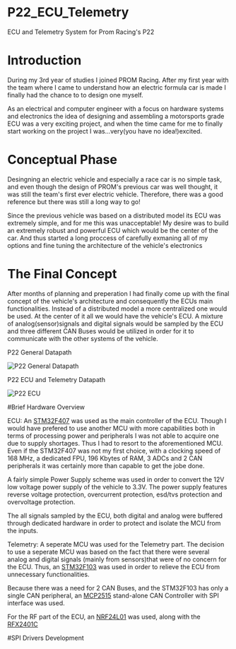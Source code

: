# P22_ECU_Telemetry
ECU and Telemetry System for Prom Racing's P22

# Introduction
During my 3rd year of studies I joined PROM Racing. After my first year with the team where I came to understand how an electric formula car is made I finally had the chance to to design one myself. 

As an electrical and computer engineer with a focus on hardware systems and electronics the idea of designing and assembling a motorsports grade ECU was a very exciting project, and when the time came for me to finally start working on the project I was...very(you have no idea!)excited. 

# Conceptual Phase

Desingning an electric vehicle and especially a race car is no simple task, and even though the design of PROM's previous car was well thought, it was still the team's first ever electric vehicle. Therefore, there was a good reference but there was still a long way to go!

Since the previous vehicle was based on a distributed model its ECU was extremely simple, and for me this was unacceptable!
My desire was to build an extremely robust and powerful ECU which would be the center of the car. 
And thus started a long proccess of carefully exmaning all of my options and fine tuning the architecture of the vehicle's electronics

# The Final Concept

After months of planning and preperation I had finally come up with the final concept of the vehicle's architecture and consequently the ECUs main functionalities.
Instead of a distributed model a more centralized one would be used. At the center of it all we would have the vehicle's ECU. A mixture of analog(sensor)signals and digital signals would be sampled by the ECU and three different CAN Buses would be utilized in order for it to communicate with the other systems of the vehicle.

P22 General Datapath

![P22 General Datapath](https://user-images.githubusercontent.com/80124884/206898583-58e423ab-130f-4cac-8796-224570a0f653.png)

P22 ECU and Telemetry Datapath

![P22 ECU](https://user-images.githubusercontent.com/80124884/206898629-f3cebf54-8daf-428c-bc4a-8362b0870476.png)

#Brief Hardware Overview

ECU: An [STM32F407](https://www.st.com/resource/en/datasheet/dm00037051.pdf) was used as the main controller of the ECU. Though I would have prefered to use another MCU with more capabilities both in terms of processing power and peripherals I was not able to acquire one due to supply shortages. Thus I had to resort to the aforementioned MCU. Even if the STM32F407 was not my first choice, with a clocking speed of 168 MHz, a dedicated FPU, 196 Kbytes of RAM, 3 ADCs and 2 CAN peripherals it was certainly more than capable to get the jobe done.

A fairly simple Power Supply scheme was used in order to convert the 12V  low voltage power supply of the vehicle to 3.3V. The power supply features reverse voltage protection, overcurrent protection, esd/tvs protection and overvoltage protection.

The all signals sampled by the ECU, both digital and analog were buffered through dedicated hardware in order to protect and isolate the MCU from the inputs.

Telemetry: A seperate MCU was used for the Telemetry part. The decision to use a seperate MCU was based on the fact that there were several analog and digital signals (mainly from sensors)that were of no concern for the ECU. Thus, an [STM32F103](https://www.st.com/resource/en/datasheet/stm32f103rb.pdf) was used in order to relieve the ECU from unnecessary functionalities. 

Because there was a need for 2 CAN Buses, and the STM32F103 has only a single CAN peripheral, an [MCP2515](https://ww1.microchip.com/downloads/en/DeviceDoc/MCP2515-Stand-Alone-CAN-Controller-with-SPI-20001801J.pdf) stand-alone CAN Controller with SPI interface was used.

For the RF part of the ECU, an [NRF24L01](https://www.sparkfun.com/datasheets/Components/SMD/nRF24L01Pluss_Preliminary_Product_Specification_v1_0.pdf) was used, along with the [RFX2401C](https://www.skyworksinc.com/-/media/0CD3D8B5F6C74BF799F985E48EE2A072.pdf)


#SPI Drivers Development
